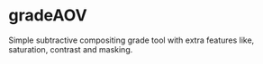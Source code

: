 # gradeAOV
Simple subtractive compositing grade tool with extra features like, saturation, contrast and masking.
